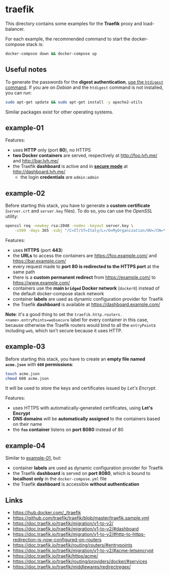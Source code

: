 # traefik

This directory contains some examples for the **Traefik** proxy and load-balancer.

For each example, the recommended command to start the docker-compose stack is:

```bash
docker-compose down && docker-compose up
```

## Useful notes

To generate the passwords for the **digest authentication**, [use the `htdigest` command](https://doc.traefik.io/traefik/middlewares/digestauth/). If you are on _Debian_ and the `htdigest` command is not installed, you can run:

```bash
sudo apt-get update && sudo apt-get install -y apache2-utils
```

Similar packages exist for other operating systems.

## example-01

Features:

- uses **HTTP** only (port **80**), no HTTPS
- **two Docker containers** are served, respectively at http://foo.lvh.me/ and http://bar.lvh.me/
- the Traefik **dashboard** is active and in [**secure mode**](https://doc.traefik.io/traefik/operations/dashboard/#secure-mode) at http://dashboard.lvh.me/
  - the login **credentials** are `admin:admin`

## example-02

Before starting this stack, you have to generate a **custom certificate** (`server.crt` and `server.key` files). To do so, you can use the _OpenSSL_ utility:

```bash
openssl req -newkey rsa:2048 -nodes -keyout server.key \
    -x509 -days 365 -subj "/C=IT/ST=Italy/L=/O=MyOrganization/OU=/CN=*.example.com" -out server.crt
```

Features:

- uses **HTTPS** (port **443**)
- the **URLs** to access the containers are https://foo.example.com/ and https://bar.example.com/
- every request made to **port 80 is redirected to the HTTPS port** at the same path
- there is a **custom permanent redirect** from https://example.com/ to https://www.example.com/
- containers use the **main `bridged` Docker network** (`docker0`) instead of the default docker-compose stack network
- container **labels** are used as dynamic configuration provider for Traefik
- the Traefik **dashboard** is available at https://dashboard.example.com/

**Note**: it's a good thing to set the `traefik.http.routers.<name>.entryPoints=websecure` label for every container in this case, because otherwise the Traefik routers would bind to all the `entryPoint`s including `web`, which isn't secure because it uses HTTP.

## example-03

Before starting this stack, you have to create an **empty file named `acme.json`** with **`600` permissions**:

```bash
touch acme.json
chmod 600 acme.json
```

It will be used to store the keys and certificates issued by _Let's Encrypt_.

Features:

- uses HTTPS with automatically-generated certificates, using **Let's Encrypt**
- **DNS domains** will be **automatically assigned** to the containers based on their name
- the **`foo` container** listens on **port 8080** instead of 80

## example-04

Similar to [example-01](#example-01), but:

- container **labels** are used as dynamic configuration provider for Traefik
- the Traefik **dashboard** is served on **port 8080**, which is bound to **localhost only** in the `docker-compose.yml` file
- the Traefik **dashboard** is accessible **without authentication**

## Links

- https://hub.docker.com/_/traefik
- https://github.com/traefik/traefik/blob/master/traefik.sample.yml
- https://doc.traefik.io/traefik/migration/v1-to-v2/
- https://doc.traefik.io/traefik/migration/v1-to-v2/#dashboard
- https://doc.traefik.io/traefik/migration/v1-to-v2/#http-to-https-redirection-is-now-configured-on-routers
- https://doc.traefik.io/traefik/routing/routers/#entrypoints
- https://doc.traefik.io/traefik/migration/v1-to-v2/#acme-letsencrypt
- https://doc.traefik.io/traefik/https/acme/
- https://doc.traefik.io/traefik/routing/providers/docker/#services
- https://doc.traefik.io/traefik/middlewares/redirectregex/
